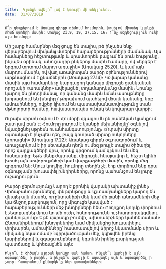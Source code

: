 ```yaml
---
title:  Կյանքն ավելի՞ լավ է կտուրի մի անկյունում
date:  31/07/2019
---
```


`Ո՞ր դեպքերում է Առակաց գիրքը դիմում հումորին, խոսելով միատեղ կյանքի տհաճ պահերի մասին: Առակաց 21.9, 19, 27.15, 16։ Ի՞նչ ազդեցություն ունի այս հումորը։`

Մի շարք համարներ մեզ ցույց են տալիս, թե ինչպես ենք վերաբերվում միմյանց մտերիմ հարաբերությունների ժամանակ: Այս համարները հեշտությամբ և սրամտորեն բացում են բուն էությունը, ինչպես օրինակ, անուշադիր ընկերոջ մասին համարը, ով «երգեր է երգում տրտում մարդի առաջին» (Առակաց 25.20), և կամ այն մարդու մասին, ով վաղ առավոտյան բարձր օրհնություններով արթնացնում է քնածներին (Առակաց 27.14)։ Կռվարար կանանց մասին այս համարները կարդացող կանայք միգուցե ցանկանան որոշակի «առակներ» ավելացնել տղամարդկանց մասին։ Նրանք կարող են ընդդիմանալ, որ կանանց մասին նման ասույթները խորացնում են խնդիրը՝ թիրախում պահելով միայն կանանց, երբ ամուսինները, ովքեր կիսում են պատասխանատվությունը տան մթնոլորտի համար, հավասարապես ունակ են կռվարար վարքի։

Ուրախ սիրտն օգնում է։ Հումորի զգացումն ընտանեկան կյանքում շատ լավ բան է։ Հումորը յուղում է կյանքի մեխանիզմը՝ օգնելով նվազեցնել սթրեսն ու անհանգստությունը։ «Ուրախ սիրտը օգտակար է ինչպես դեղ, բայց կոտրած սիրտը ոսկորները կչորացնի» (Առակաց 17.22)։ Առակաց գիրքն օգտագործում և առաջարկում է իր սեփական դեղն ու մեզ թույլ է տալիս ծիծաղել որոշ վարքագծերի վրա, որոնք գրգռում կամ զրկում են մեզ հանգստից։ Եթե մենք ժպտանք, միգուցե, հնարավոր է, հեշտ կլինի խոսել այն սովորույթների կամ վարքագծերի մասին, որոնք մեզ գրգռում են: Մյուս կողմից, հումորը տեղին չէ, երբ փորձում ենք դրա օգնությամբ խուսափել խնդիրներից, որոնք պահանջում են լուրջ ուշադրություն:

Բարձր ջերմությունը կարող է քրոնիկ վարակի ախտանիշ լինել։ Վիճաբանությունները, փնթփնթոցը և կշտամբանքները կարող են վկայել այն մասին, որ ընտանիքի մեկ կամ մի քանի անդամների մեջ կա ճնշող բարկություն, որը միգուցե կապված է հարաբերությունների մեջ խնդիրների հետ։ Բողոքող կողմը փորձում է չեզոքացնել մյուս կողմի ուժը, հսկողությունն ու չհաղորդակցվելու ցանկությունը: Եթե վարակը բուժվի, ախտանիշները կանհետանան։ Ընտանիքներում խնդիրներից կամ միմյանցից խուսափելու փոխարեն, ամուսինները՝ հաստատվելով Տիրոջ նկատմամբ սիրո և միմյանց նկատմամբ նվիրվածության մեջ, կկիսվեն իրենց կարիքներով և զգացմունքներով, կգտնեն իրենց բարկության պատճառը և կհեռացնեն այն:

`Ինչո՞ւ է ծիծաղն այդքան կարևոր տան համար։ Ինչպե՞ս կարելի է այն օգտագործել ի բարին, և ինչպե՞ս կարելի է աղավաղել այն և օգտագործել ի չարը։ Դասարանում քննարկե՛ք ձեր պատասխանները։`